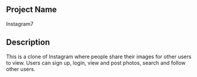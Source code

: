 ## Project Name
Instagram7

## Description
This is a clone of  Instagram where people share their  images  for other users to view. Users can sign up, login, view and post photos, search and follow other users.